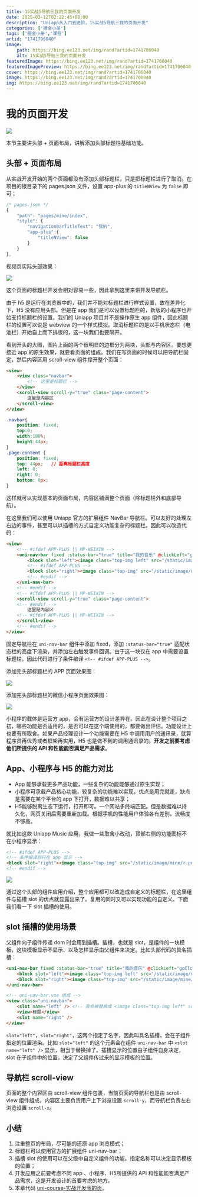 ```yaml
---
title: 15实战5导航三我的页面开发
date: 2025-03-12T02:22:45+08:00
description: "Uniapp从入门到进阶，15实战5导航三我的页面开发"
categories: ['掘金小册']
tags: ['掘金小册','课程']
artid: "1741706040"
image:
    path: https://bing.ee123.net/img/rand?artid=1741706040
    alt: 15实战5导航三我的页面开发
featuredImage: https://bing.ee123.net/img/rand?artid=1741706040
featuredImagePreview: https://bing.ee123.net/img/rand?artid=1741706040
cover: https://bing.ee123.net/img/rand?artid=1741706040
image: https://bing.ee123.net/img/rand?artid=1741706040
img: https://bing.ee123.net/img/rand?artid=1741706040
---
```


# 我的页面开发

![](https://p1-jj.byteimg.com/tos-cn-i-t2oaga2asx/gold-user-assets/2019/12/24/16f3745c169f542a~tplv-t2oaga2asx-image.image)

本节主要讲头部 + 页面布局，讲解添加头部标题栏基础功能。

## 头部 + 页面布局

从实战开发开始的两个页面都没有添加头部标题栏，只是把标题栏进行了取消。在项目的根目录下的 pages.json 文件，设置 app-plus 的 `titleNView` 为 `false` 即可；

```js
/* pages.json */
{
	"path": "pages/mine/index",
	"style": {
		"navigationBarTitleText": "我的",
		"app-plus":{
			"titleNView": false
		}
	}
},
```

视频页实际头部效果：

![](https://p1-jj.byteimg.com/tos-cn-i-t2oaga2asx/gold-user-assets/2019/12/24/16f37460db129360~tplv-t2oaga2asx-image.image)

这个页面的标题栏开发会相对容易一些，因此拿到这里来讲开发导航栏。

由于 h5 是运行在浏览器中的，我们并不能对标题栏进行样式设置，故在差异化下，H5 没有应用头部。但是在 app 我们是可以设置标题栏的，新版的小程序也开始支持标题栏的设置。我们的 Uniapp 项目并不是操作原生 app 组件，因此标题栏的设置可以说是 webview 的一个样式模拟。取消标题栏的是以手机状态栏（电池栏）开始自上而下排版的，这一块我们也要隔开。

看到开头的大图，图片上画的两个很明显的边框分为两块，头部与内容区。要想更接近 app 的原生效果，就要看页面的组成。我们在写页面的时候可以把导航栏固定，然后内容区用 scroll-view 组件撑开整个页面：

```html
<view>
	<view class="navbar">
		<!-- 这里是标题栏 -->
	</view>
	<scroll-view scroll-y="true" class="page-content">
		这里是内容区
	</scroll-view>
</view>
```

```css
.navbar{
	position: fixed;
	top:0;
	width:100%;
	height:44px;
}
.page-content {
	position: fixed;
	top: 44px;   // 距离标题栏高度
	left: 0;
	right: 0;
	bottom: 0px;
}
```

这样就可以实现基本的页面布局，内容区铺满整个页面（除标题栏外和底部导航）。

在这里我们可以使用 Uniapp 官方的扩展组件 NavBar 导航栏。可以友好的处理左右边的事件，甚至可以以插槽的方式自定义功能复杂的标题栏。因此可以改造代码：

```html
<view>
	<!-- #ifdef APP-PLUS || MP-WEIXIN -->
	<uni-nav-bar fixed :status-bar="true" title="我的音乐" @clickLeft="goCloud" @clickRight="goCloud">
		<block slot="left"><image class="top-img left" src="/static/image/mine/l.png"></image></block>
		<!-- #ifdef APP-PLUS -->
		<block slot="right"><image class="top-img" src="/static/image/mine/r.png"></image></block>
		<!-- #endif -->
	</uni-nav-bar>
	<!-- #endif -->
	<!-- #ifdef APP-PLUS || MP-WEIXIN -->
	<scroll-view scroll-y="true" class="page-content">
	<!-- #endif -->
		这里是内容区
	<!-- #ifdef APP-PLUS || MP-WEIXIN -->
	</scroll-view>
	<!-- #endif -->
</view>
```

固定导航栏在 `uni-nav-bar` 组件中添加 fixed，添加 `:status-bar="true"` 适配状态栏的高度下渲染，并添加左右触发事件回调。由于这一块仅在 app 中需要设置标题栏，因此代码进行了条件编译 `<!-- #ifdef APP-PLUS -->`。

添加完头部标题栏的 APP 页面效果图：

![](https://p1-jj.byteimg.com/tos-cn-i-t2oaga2asx/gold-user-assets/2019/12/24/16f3747a357aa8c6~tplv-t2oaga2asx-image.image)

添加完头部标题栏的微信小程序页面效果图：

![](https://p1-jj.byteimg.com/tos-cn-i-t2oaga2asx/gold-user-assets/2019/12/24/16f3747cde9b9afd~tplv-t2oaga2asx-image.image)

小程序的载体是运营方 app，会有运营方的设计差异在。因此在设计整个项目之初，哪些功能是否适用的，是否可以在这个端使用的，都要做出评估。功能设计上也要有所取舍。如果产品经理设计一个功能需要在 H5 中调用用户的通讯录，就算程序员再优秀或者框架再实用，H5 也是做不到的调用通讯录的。**开发之前要考虑他们所提供的 API 和性能能否满足产品需求**。

## App、小程序与 H5 的能力对比

* App 能够承载更多产品功能，一些复杂的功能能够通过原生实现；
* 小程序可承载产品核心功能，较复杂的功能难以实现，优点是用完就走，缺点是需要在某个平台的 app 下打开，数据难以共享；
* H5能够脱离生态下运行，打开即可。一个网站多终端匹配。但是数据难以持久化，网页关闭后需要重新加载。根据手机的性能用户体验各有差别，流畅度不够高。

就比如这款 Uniapp Music 应用，我做一些取舍小改动，顶部右侧的功能图标不在小程序显示：

```html
<!-- #ifdef APP-PLUS -->
<!-- 条件编译后只在 app 显示 -->
<block slot="right"><image class="top-img" src="/static/image/mine/r.png"></image></block>
<!-- #endif -->
```

![](https://p1-jj.byteimg.com/tos-cn-i-t2oaga2asx/gold-user-assets/2019/12/24/16f3748f8d9f60e0~tplv-t2oaga2asx-image.image)

通过这个头部的组件应用介绍，整个应用都可以改造成自定义的标题栏，在这里组件与插槽 slot 的优点就显露出来了。复用的同时又可以实现功能的自定义。下面我们看一下 slot 插槽的使用。

## slot 插槽的使用场景

父组件向子组件传递 dom 时会用到插槽。插槽，也就是 slot，是组件的一块模板，这块模板显示不显示、以及怎样显示由父组件来决定。比如头部代码的具名插槽：

```html
<uni-nav-bar fixed :status-bar="true" title="我的音乐" @clickLeft="goCloud" @clickRight="goCloud">
	<block slot="left"><image class="top-img left" src="/static/image/mine/l.png"></image></block>
	<block slot="right"><image class="top-img" src="/static/image/mine/r.png"></image></block>
</uni-nav-bar>
```

```html
<!-- uni-nav-bar.vue 组成 -->
<view class="uni-navbar">
	<slot name="left" /> <!-- 我会被替换成 <image class="top-img left" src="/static/image/mine/l.png"></image> -->
	<view>标题</view>
	<slot name="right" />
</view>
```

`slot="left"`，`slot="right"`，这两个指定了名字，因此叫具名插槽，会在子组件指定的位置渲染。比如 `slot="left"` 的这个元素会在组件 `uni-nav-bar` 中 `<slot name="left" />` 显示，相当于替换掉了。插槽显示的位置由子组件自身决定，slot 在子组件中的位置，决定了父组件传过来的显示模板的位置。

## 导航栏 scroll-view

页面的整个内容区由 scroll-view 组件包裹，当前页面的导航栏也是由 scroll-view 组件组成，内容区主要负责用户上下浏览设置 `scroll-y`，而导航栏负责左右浏览设置 `scroll-x`。

## 小结

1. 注重整页的布局，尽可能的还原 app 浏览模式；
2. 标题栏可以使用官方的扩展组件 uni-nav-bar；
3. 插槽 slot 的使用可以在父级中自定义组件的功能，指定名称可以决定显示模板的位置；
4. 开发应用之前要考虑不同 app 、小程序、H5所提供的 API 和性能能否满足产品需求，这是开发设计的首要考虑的地方。
5. 本章代码 [uni-course-实战开发我的页](https://github.com/front-end-class/uniapp-music-code/blob/master/uni-course-%E5%AE%9E%E6%88%98%E5%BC%80%E5%8F%91%E6%88%91%E7%9A%84%E9%A1%B5.zip)。